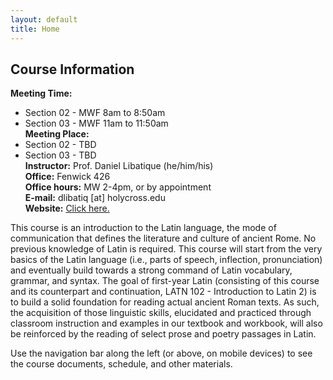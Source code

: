```yaml
---
layout: default
title: Home
---
```


## Course Information
**Meeting Time:**  
- Section 02 - MWF 8am to 8:50am
- Section 03 - MWF 11am to 11:50am  
**Meeting Place:**  
- Section 02 - TBD
- Section 03 - TBD  
**Instructor:** Prof. Daniel Libatique (he/him/his)  
**Office:** Fenwick 426  
**Office hours:** MW 2-4pm, or by appointment  
**E-mail:** dlibatiq [at] holycross.edu  
**Website:** [Click here.](https://dlibatique.github.io)

This course is an introduction to the Latin language, the mode of communication that defines the literature and culture of ancient Rome. No previous knowledge of Latin is required. This course will start from the very basics of the Latin language (i.e., parts of speech, inflection, pronunciation) and eventually build towards a strong command of Latin vocabulary, grammar, and syntax. The goal of first-year Latin (consisting of this course and its counterpart and continuation, LATN 102 - Introduction to Latin 2) is to build a solid foundation for reading actual ancient Roman texts. As such, the acquisition of those linguistic skills, elucidated and practiced through classroom instruction and examples in our textbook and workbook, will also be reinforced by the reading of select prose and poetry passages in Latin.

Use the navigation bar along the left (or above, on mobile devices) to see the course documents, schedule, and other materials.
